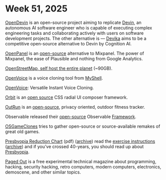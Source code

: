 # Week 51, 2025

[OpenDevin](https://github.com/OpenDevin/OpenDevin) is an open-source project aiming to replicate [Devin](https://www.cognition-labs.com/introducing-devin), an autonomous AI software engineer who is capable of executing complex engineering tasks and collaborating actively with users on software development projects. The other alternative is — [Devika](https://github.com/stitionai/devika) aims to be a competitive open-source alternative to Devin by Cognition AI.

[OpenPanel](https://openpanel.dev) is an [open-source](https://github.com/Openpanel-dev/openpanel) alternative to Mixpanel. The power of Mixpanel, the ease of Plausible and nothing from Google Analytics.

[OpenStreetMap, self host the entire planet](https://gist.github.com/markuman/230af4cc11333ca3efc22eed60575adc) (~90GB).

[OpenVoice](https://github.com/myshell-ai/OpenVoice) is a voice cloning tool from [MyShell](https://myshell.ai).

[OpenVoice](https://research.myshell.ai/open-voice): Versatile Instant Voice Cloning.

[Orbit](https://zumerlab.github.io/orbit-docs/) is an [open source](https://github.com/zumerlab/orbit) CSS radial UI composer framework.

[OutRun](https://outrun.tadris.de) is an [open-source](https://github.com/timfraedrich/OutRun), privacy oriented, outdoor fitness tracker.

Observable released their [open-source](https://github.com/observablehq/framework) Observable [Framework](https://observablehq.com/framework/).

[OSGameClones](https://osgameclones.com) tries to gather open-source or source-available remakes of great old games.

[Presbyopia Reduction Chart](http://www.robert-silverman.net/images/charten.pdf) (pdf) ([archive](https://archive.ph/aLzPC)) read the [exercise instructions](http://www.robert-silverman.net/presbeninst.htm) ([archive](https://archive.ph/YfDHi)) and if you’ve crossed 40-years, you should read up about [Presbyopia](https://en.wikipedia.org/wiki/Presbyopia).

[Paged Out](https://pagedout.institute) is a free experimental technical magazine about programming, hacking, security hacking, retro computers, modern computers, electronics, demoscene, and other similar topics.